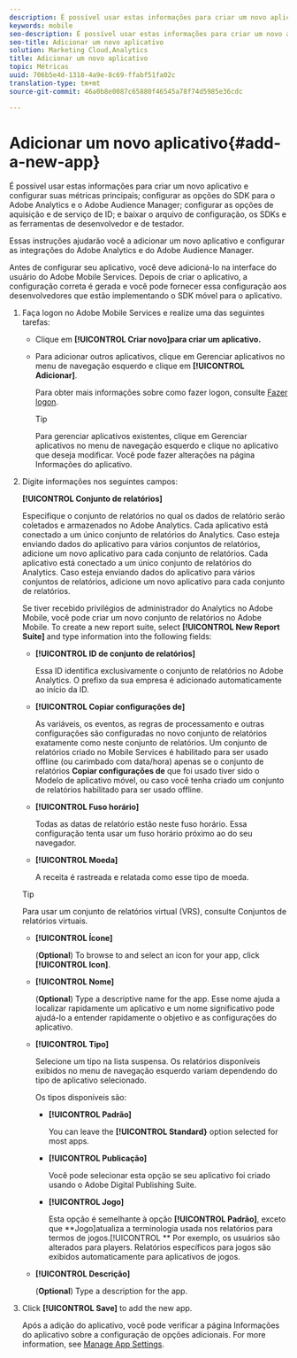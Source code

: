 ```yaml
---
description: É possível usar estas informações para criar um novo aplicativo e configurar suas métricas principais; configurar as opções do SDK para o Adobe Analytics e o Adobe Audience Manager; configurar as opções de aquisição e de serviço de ID; e baixar o arquivo de configuração, os SDKs e as ferramentas de desenvolvedor e de testador.
keywords: mobile
seo-description: É possível usar estas informações para criar um novo aplicativo e configurar suas métricas principais; configurar as opções do SDK para o Adobe Analytics e o Adobe Audience Manager; configurar as opções de aquisição e de serviço de ID; e baixar o arquivo de configuração, os SDKs e as ferramentas de desenvolvedor e de testador.
seo-title: Adicionar um novo aplicativo
solution: Marketing Cloud,Analytics
title: Adicionar um novo aplicativo
topic: Métricas
uuid: 706b5e4d-1318-4a9e-8c69-ffabf51fa02c
translation-type: tm+mt
source-git-commit: 46a0b8e0087c65880f46545a78f74d5985e36cdc

---
```



# Adicionar um novo aplicativo{#add-a-new-app}

É possível usar estas informações para criar um novo aplicativo e configurar suas métricas principais; configurar as opções do SDK para o Adobe Analytics e o Adobe Audience Manager; configurar as opções de aquisição e de serviço de ID; e baixar o arquivo de configuração, os SDKs e as ferramentas de desenvolvedor e de testador.

Essas instruções ajudarão você a adicionar um novo aplicativo e configurar as integrações do Adobe Analytics e do Adobe Audience Manager.

Antes de configurar seu aplicativo, você deve adicioná-lo na interface do usuário do Adobe Mobile Services. Depois de criar o aplicativo, a configuração correta é gerada e você pode fornecer essa configuração aos desenvolvedores que estão implementando o SDK móvel para o aplicativo.

1. Faça logon no Adobe Mobile Services e realize uma das seguintes tarefas:

   * Clique em **[!UICONTROL Criar novo]para criar um aplicativo.**
   * Para adicionar outros aplicativos, clique em Gerenciar aplicativos no menu de navegação esquerdo e clique em **[!UICONTROL Adicionar]**.

      Para obter mais informações sobre como fazer logon, consulte [Fazer logon](/help/using/gs/gs-signin.md).

      >[!TIP]
      >
      >Para gerenciar aplicativos existentes, clique em Gerenciar aplicativos no menu de navegação esquerdo e clique no aplicativo que deseja modificar. Você pode fazer alterações na página Informações do aplicativo.

1. Digite informações nos seguintes campos:

   **[!UICONTROL Conjunto de relatórios]**

   Especifique o conjunto de relatórios no qual os dados de relatório serão coletados e armazenados no Adobe Analytics. Cada aplicativo está conectado a um único conjunto de relatórios do Analytics. Caso esteja enviando dados do aplicativo para vários conjuntos de relatórios, adicione um novo aplicativo para cada conjunto de relatórios. Cada aplicativo está conectado a um único conjunto de relatórios do Analytics. Caso esteja enviando dados do aplicativo para vários conjuntos de relatórios, adicione um novo aplicativo para cada conjunto de relatórios.

   Se tiver recebido privilégios de administrador do Analytics no Adobe Mobile, você pode criar um novo conjunto de relatórios no Adobe Mobile. To create a new report suite, select **[!UICONTROL New Report Suite]** and type information into the following fields:

   * **[!UICONTROL ID de conjunto de relatórios]**

      Essa ID identifica exclusivamente o conjunto de relatórios no Adobe Analytics. O prefixo da sua empresa é adicionado automaticamente ao início da ID.

   * **[!UICONTROL Copiar configurações de]**

      As variáveis, os eventos, as regras de processamento e outras configurações são configuradas no novo conjunto de relatórios exatamente como neste conjunto de relatórios. Um conjunto de relatórios criado no Mobile Services é habilitado para ser usado offline (ou carimbado com data/hora) apenas se o conjunto de relatórios **Copiar configurações de** que foi usado tiver sido o Modelo de aplicativo móvel, ou caso você tenha criado um conjunto de relatórios habilitado para ser usado offline.

   * **[!UICONTROL Fuso horário]**

      Todas as datas de relatório estão neste fuso horário. Essa configuração tenta usar um fuso horário próximo ao do seu navegador.

   * **[!UICONTROL Moeda]**

      A receita é rastreada e relatada como esse tipo de moeda.
   >[!TIP]
   >
   >Para usar um conjunto de relatórios virtual (VRS), consulte Conjuntos [](/help/using/manage-apps/c-mob-vrs.md)de relatórios virtuais.

   * **[!UICONTROL Ícone]**

      (**Optional**) To browse to and select an icon for your app, click **[!UICONTROL Icon]**.

   * **[!UICONTROL Nome]**

      (**Optional**) Type a descriptive name for the app. Esse nome ajuda a localizar rapidamente um aplicativo e um nome significativo pode ajudá-lo a entender rapidamente o objetivo e as configurações do aplicativo.

   * **[!UICONTROL Tipo]**

      Selecione um tipo na lista suspensa. Os relatórios disponíveis exibidos no menu de navegação esquerdo variam dependendo do tipo de aplicativo selecionado.

      Os tipos disponíveis são:

      * **[!UICONTROL Padrão]**

         You can leave the **[!UICONTROL Standard}** option selected for most apps.

      * **[!UICONTROL Publicação]**

         Você pode selecionar esta opção se seu aplicativo foi criado usando o Adobe Digital Publishing Suite.

      * **[!UICONTROL Jogo]**

         Esta opção é semelhante à opção **[!UICONTROL Padrão]**, exceto que **Jogo]atualiza a terminologia usada nos relatórios para termos de jogos.[!UICONTROL ** Por exemplo, os usuários são alterados para players. Relatórios específicos para jogos são exibidos automaticamente para aplicativos de jogos.
   * **[!UICONTROL Descrição]**

      (**Optional**) Type a description for the app.



1. Click **[!UICONTROL Save]** to add the new app.

   Após a adição do aplicativo, você pode verificar a página Informações do aplicativo sobre a configuração de opções adicionais. For more information, see [Manage App Settings](/help/using/c-manage-app-settings/c-manage-app-settings.md).
